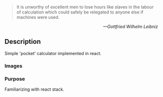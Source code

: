 > It is unworthy of excellent men to lose hours like slaves in the labour of calculation which could safely be relegated to anyone else if machines were used.
<div style="text-align: right;"><em>—Gottfried Wilhelm Leibniz</em></div>

## Description
Simple 'pocket' calculator implemented in react.

### Images


### Purpose
Familiarizing with react stack.
